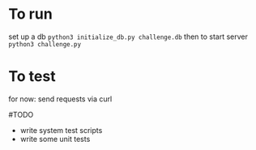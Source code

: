 # To run
set up a db `python3 initialize_db.py challenge.db`
then to start server
`python3 challenge.py`

# To test
for now: send requests via curl

#TODO
- write system test scripts
- write some unit tests
